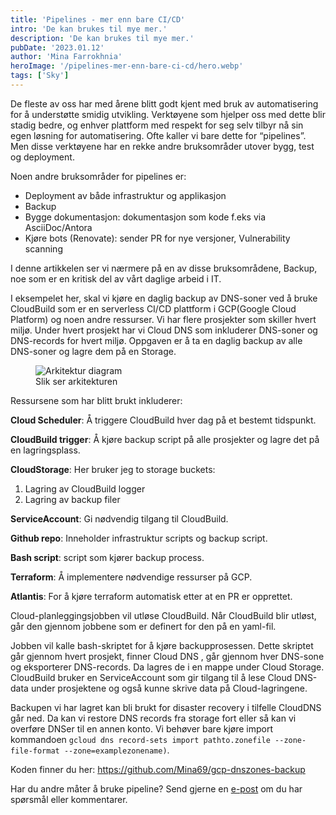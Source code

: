 ```yaml
---
title: 'Pipelines - mer enn bare CI/CD'
intro: 'De kan brukes til mye mer.'
description: 'De kan brukes til mye mer.'
pubDate: '2023.01.12'
author: 'Mina Farrokhnia'
heroImage: '/pipelines-mer-enn-bare-ci-cd/hero.webp'
tags: ['Sky']
---
```


De fleste av oss har med årene blitt godt kjent med bruk av automatisering for å understøtte smidig utvikling. Verktøyene som hjelper oss med dette blir stadig bedre, og enhver plattform med respekt for seg selv tilbyr nå sin egen løsning for automatisering. Ofte kaller vi bare dette for “pipelines”. Men disse verktøyene har en rekke andre bruksområder utover bygg, test og deployment.

Noen andre bruksområder for pipelines er:

- Deployment av både infrastruktur og applikasjon
- Backup
- Bygge dokumentasjon: dokumentasjon som kode f.eks via AsciiDoc/Antora
- Kjøre bots (Renovate): sender PR for nye versjoner, Vulnerability scanning

I denne artikkelen ser vi nærmere på en av disse bruksområdene, Backup, noe som er en kritisk del av vårt daglige arbeid i IT.

I eksempelet her, skal vi kjøre en daglig backup av DNS-soner ved å bruke CloudBuild som er en serverless CI/CD plattform i GCP(Google Cloud Platform) og noen andre ressurser. Vi har flere prosjekter som skiller hvert miljø. Under hvert prosjekt har vi Cloud DNS som inkluderer DNS-soner og DNS-records for hvert miljø. Oppgaven er å ta en daglig backup av alle DNS-soner og lagre dem på en Storage.

<figure>
  <img alt="Arkitektur diagram" src="/pipelines-mer-enn-bare-ci-cd/arkitektur.webp">
  <figcaption>Slik ser arkitekturen</figcaption>
</figure>

Ressursene som har blitt brukt inkluderer:

**Cloud Scheduler**: Å triggere  CloudBuild hver dag på et bestemt tidspunkt.

**CloudBuild trigger**: Å kjøre backup script på alle prosjekter og lagre det på en lagringsplass.

**CloudStorage**: Her bruker jeg to storage buckets:
1. Lagring av CloudBuild logger
2. Lagring av backup filer

**ServiceAccount**: Gi nødvendig tilgang til CloudBuild.

**Github repo**: Inneholder infrastruktur scripts og backup script.

**Bash script**: script som kjører backup process.

**Terraform**: Å implementere nødvendige ressurser på GCP.

**Atlantis**: For å kjøre terraform automatisk etter at en PR er opprettet.

Cloud-planleggingsjobben vil utløse CloudBuild. Når CloudBuild blir utløst, går den gjennom jobbene som er definert for den på en yaml-fil.

Jobben vil kalle bash-skriptet for å kjøre backupprosessen. Dette skriptet går gjennom hvert prosjekt, finner Cloud DNS , går gjennom hver DNS-sone og eksporterer DNS-records. Da lagres de i en mappe under Cloud Storage. CloudBuild bruker en ServiceAccount som gir tilgang til å lese Cloud DNS-data under prosjektene og også kunne skrive data på Cloud-lagringene.

Backupen vi har lagret kan bli brukt for disaster recovery i tilfelle CloudDNS går ned. Da kan vi restore DNS records fra storage fort eller så kan vi overføre DNSer til en annen konto. Vi behøver bare kjøre import kommandoen `gcloud dns record-sets import pathto.zonefile --zone-file-format --zone=examplezonename)`.

Koden finner du her: https://github.com/Mina69/gcp-dnszones-backup

Har du andre måter å bruke pipeline? Send gjerne en [e-post](mailto:mfa@capraconsulting.no) om du har spørsmål eller kommentarer.